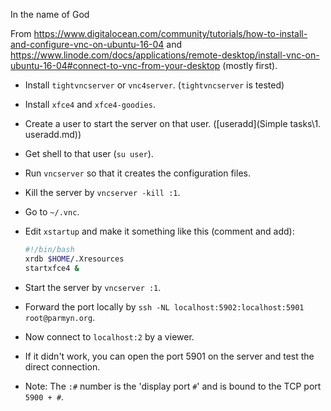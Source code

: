 In the name of God

From https://www.digitalocean.com/community/tutorials/how-to-install-and-configure-vnc-on-ubuntu-16-04 and https://www.linode.com/docs/applications/remote-desktop/install-vnc-on-ubuntu-16-04#connect-to-vnc-from-your-desktop (mostly first).

-  Install `tightvncserver` or `vnc4server`. (`tightvncserver` is tested)

-  Install `xfce4` and `xfce4-goodies`.

-  Create a user to start the server on that user. ([useradd](Simple tasks\1. useradd.md))

-  Get shell to that user (`su user`).

-  Run `vncserver` so that it creates the configuration files.

-  Kill the server by `vncserver -kill :1`.

-  Go to `~/.vnc`.

-  Edit `xstartup` and make it something like this (comment and add):

   ```sh
   #!/bin/bash
   xrdb $HOME/.Xresources
   startxfce4 &
   ```

-  Start the server by `vncserver :1`.

-  Forward the port locally by `ssh -NL localhost:5902:localhost:5901 root@parmyn.org`.

-  Now connect to `localhost:2` by a viewer.

-  If it didn't work, you can open the port 5901 on the server and test the direct connection.

-  Note: The `:#` number is the 'display port `#`' and is bound to the TCP port `5900 + #`.